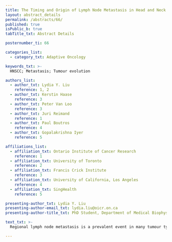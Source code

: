 ```yaml
---
title: The Timing and Origin of Lymph Node Metastasis in Head and Neck Cancer
layout: abstract_details
permalink: /abstracts/66/
published: true
isPublic_b: true
tabTitle_txt: Abstract Details

posternumber_ti: 66

categories_list: 
  - category_txt: Adaptive Oncology

keywords_txt: >-
  HNSCC; Metastasis; Tumour evolution

authors_list:
  - author_txt: Lydia Y. Liu
    reference: 1, 2
  - author_txt: Kerstin Haase
    reference: 3
  - author_txt: Peter Van Loo
    reference: 3
  - author_txt: Juri Reimand
    reference: 1 
  - author_txt: Paul Boutros
    reference: 4 
  - author_txt: Gopalakrishna Iyer
    reference: 5

affiliations_list:
  - affiliation_txt: Ontario Institute of Cancer Research
    reference: 1
  - affiliation_txt: University of Toronto
    reference: 2
  - affiliation_txt: Francis Crick Institute
    reference: 3
  - affiliation_txt: University of California, Los Angeles
    reference: 4
  - affiliation_txt: SingHealth
    reference: 5

presenting-author_txt: Lydia Y. Liu
presenting-author-email_txt: lydia.liu@oicr.on.ca
presenting-author-title_txt: PhD Student, Department of Medical Biophysics, University of Toronto

text_txt: >-
  Regional lymph node metastasis is a prevalent event in many tumour types and is pivotal for cancer staging, patient prognosis, and therapy design. However, despite its clinical significance, little is known about the rules governing the spread of cancer cells to nearby lymph nodes. Although the prevailing model suggests that lymph node metastasis gives rise to distance metastasis, thus supposing its evolutionary progression from the primary, recent studies showing evidence of distant metastasis bypassing the lymph nodes suggested that the spreading of cancer cells may be an early-arising and ongoing event. Here we examined the relationship between primary lesions and regional cervical lymph node metastasis in the context of squamous cell carcinomas of the head and neck, a disease that presents regional nodal involvement at diagnosis half of the time. Using whole-genome and whole-exome sequencing, we characterised multiple lymph node metastases arising from eight patients. We observed evolutionary branching of metastatic lesions from the primary exemplified in novel functional mutations. More interestingly, we found evidence of the early emergence of lymph node metastasis, often deriving from a population that is ancestral to the population of the primary tumour. Our result sheds light on the intertwined history of primary head and neck tumours and their cervical lymph node metastasis, and furthers our understanding of the evolutionary trajectory of head and neck cancer.

---
```

